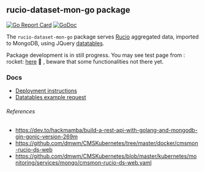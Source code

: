 ## rucio-dataset-mon-go package

[![Go Report Card](https://goreportcard.com/badge/github.com/dmwm/CMSMonitoring/src/go/rucio-dataset-mon-go)](https://goreportcard.com/report/github.com/dmwm/CMSMonitoring/src/go/rucio-dataset-mon-go)
[![GoDoc](https://godoc.org/github.com/dmwm/CMSMonitoring/tree/master/src/go/rucio-dataset-mon-go?status.svg)](https://godoc.org/github.com/dmwm/CMSMonitoring/tree/master/src/go/rucio-dataset-mon-go)

The `rucio-dataset-mon-go` package serves [Rucio](https://rucio.readthedocs.io/) aggregated data, imported to MongoDB,
using JQuery [datatables](https://datatables.net/).

Package development is in still progress. You may see test page from :
rocket: [here](http://cmsweb-test1-zone-b-brkegglzfmze-node-1.cern.ch:31280/) :rocket: , beware that some
functionalities not there yet.

### Docs

- [Deployment instructions](docs/Deployment.md)
- [Datatables example request](docs/example_datatables_json_request.md)

###### References

- https://dev.to/hackmamba/build-a-rest-api-with-golang-and-mongodb-gin-gonic-version-269m
- https://github.com/dmwm/CMSKubernetes/tree/master/docker/cmsmon-rucio-ds-web
- https://github.com/dmwm/CMSKubernetes/blob/master/kubernetes/monitoring/services/mongo/cmsmon-rucio-ds-web.yaml
